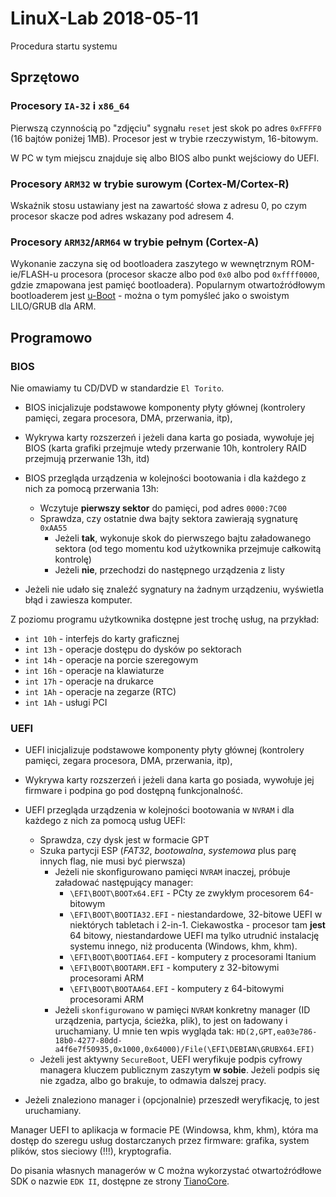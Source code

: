 # LinuX-Lab 2018-05-11

Procedura startu systemu

## Sprzętowo

### Procesory `IA-32` i `x86_64`

Pierwszą czynnością po "zdjęciu" sygnału `reset` jest skok po adres `0xFFFF0` (16 bajtów poniżej 1MB). Procesor jest w trybie rzeczywistym, 16-bitowym.

W PC w tym miejscu znajduje się albo BIOS albo punkt wejściowy do UEFI.

### Procesory `ARM32` w trybie surowym (Cortex-M/Cortex-R)

Wskaźnik stosu ustawiany jest na zawartość słowa z adresu 0, po czym procesor skacze pod adres wskazany pod adresem 4.

### Procesory `ARM32`/`ARM64` w trybie pełnym (Cortex-A)

Wykonanie zaczyna się od bootloadera zaszytego w wewnętrznym ROM-ie/FLASH-u procesora (procesor skacze albo pod `0x0` albo pod `0xffff0000`, gdzie zmapowana jest pamięć bootloadera). Popularnym otwartoźródłowym bootloaderem jest [u-Boot](https://en.wikipedia.org/wiki/Das_U-Boot) - można o tym pomyśleć jako o swoistym LILO/GRUB dla ARM.

## Programowo

### BIOS

Nie omawiamy tu CD/DVD w standardzie `El Torito`.

* BIOS inicjalizuje podstawowe komponenty płyty głównej (kontrolery pamięci, zegara procesora, DMA, przerwania, itp),

* Wykrywa karty rozszerzeń i jeżeli dana karta go posiada, wywołuje jej BIOS (karta grafiki przejmuje wtedy przerwanie 10h, kontrolery RAID przejmują przerwanie 13h, itd)

* BIOS przegląda urządzenia w kolejności bootowania i dla każdego z nich za pomocą przerwania 13h:

    * Wczytuje **pierwszy sektor** do pamięci, pod adres `0000:7C00`
    * Sprawdza, czy ostatnie dwa bajty sektora zawierają sygnaturę `0xAA55`
        * Jeżeli **tak**, wykonuje skok do pierwszego bajtu załadowanego sektora (od tego momentu kod użytkownika przejmuje całkowitą kontrolę)
        * Jeżeli **nie**, przechodzi do następnego urządzenia z listy
* Jeżeli nie udało się znaleźć sygnatury na żadnym urządzeniu, wyświetla błąd i zawiesza komputer.

Z poziomu programu użytkownika dostępne jest trochę usług, na przykład:

* `int 10h` - interfejs do karty graficznej
* `int 13h` - operacje dostępu do dysków po sektorach
* `int 14h` - operacje na porcie szeregowym
* `int 16h` - operacje na klawiaturze
* `int 17h` - operacje na drukarce
* `int 1Ah` - operacje na zegarze (RTC)
* `int 1Ah` - usługi PCI

### UEFI

* UEFI inicjalizuje podstawowe komponenty płyty głównej (kontrolery pamięci, zegara procesora, DMA, przerwania, itp),

* Wykrywa karty rozszerzeń i jeżeli dana karta go posiada, wywołuje jej firmware i podpina go pod dostępną funkcjonalność.

* UEFI przegląda urządzenia w kolejności bootowania w `NVRAM` i dla każdego z nich za pomocą usług UEFI:
    * Sprawdza, czy dysk jest w formacie GPT
    * Szuka partycji ESP (*FAT32*, *bootowalna*, *systemowa* plus parę innych flag, nie musi być pierwsza)
        * Jeżeli nie skonfigurowano pamięci `NVRAM` inaczej, próbuje załadować następujący manager:
            * `\EFI\BOOT\BOOTx64.EFI` - PCty ze zwykłym procesorem 64-bitowym
            * `\EFI\BOOT\BOOTIA32.EFI` - niestandardowe, 32-bitowe UEFI w niektórych tabletach i 2-in-1. Ciekawostka - procesor tam **jest** 64 bitowy, niestandardowe UEFI ma tylko utrudnić instalację systemu innego, niż producenta (Windows, khm, khm).
            * `\EFI\BOOT\BOOTIA64.EFI` - komputery z procesorami Itanium
            * `\EFI\BOOT\BOOTARM.EFI` - komputery z 32-bitowymi procesorami ARM
            * `\EFI\BOOT\BOOTAA64.EFI` - komputery z 64-bitowymi procesorami ARM
        * Jeżeli `skonfigurowano` w pamięci `NVRAM` konkretny manager (ID urządzenia, partycja, ścieżka, plik), to jest on ładowany i uruchamiany. U mnie ten wpis wygląda tak: `HD(2,GPT,ea03e786-18b0-4277-80dd-a4f6e7f50935,0x1000,0x64000)/File(\EFI\DEBIAN\GRUBX64.EFI)`
    * Jeżeli jest aktywny `SecureBoot`, UEFI weryfikuje podpis cyfrowy managera kluczem publicznym zaszytym **w sobie**. Jeżeli podpis się nie zgadza, albo go brakuje, to odmawia dalszej pracy.
* Jeżeli znaleziono manager i (opcjonalnie) przeszedł weryfikację, to jest uruchamiany.

Manager UEFI to aplikacja w formacie PE (Windowsa, khm, khm), która ma dostęp do szeregu usług dostarczanych przez firmware: grafika, system plików, stos sieciowy (!!!), kryptografia.

Do pisania własnych managerów w C można wykorzystać otwartoźródłowe SDK o nazwie `EDK II`, dostępne ze strony [TianoCore](https://www.tianocore.org/).


